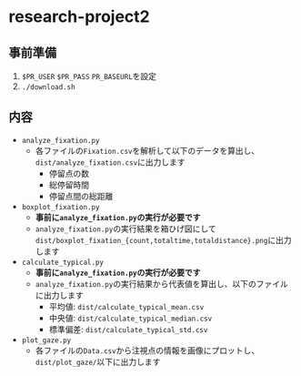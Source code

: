 # research-project2

## 事前準備

1. `$PR_USER` `$PR_PASS` `PR_BASEURL`を設定
2. `./download.sh`

## 内容

- `analyze_fixation.py`
  - 各ファイルの`Fixation.csv`を解析して以下のデータを算出し、`dist/analyze_fixation.csv`に出力します
    - 停留点の数
    - 総停留時間
    - 停留点間の総距離
- `boxplot_fixation.py`
  - **事前に`analyze_fixation.py`の実行が必要です**
  - `analyze_fixation.py`の実行結果を箱ひげ図にして`dist/boxplot_fixation_{count,totaltime,totaldistance}.png`に出力します
- `calculate_typical.py`
  - **事前に`analyze_fixation.py`の実行が必要です**
  - `analyze_fixation.py`の実行結果から代表値を算出し、以下のファイルに出力します
    - 平均値: `dist/calculate_typical_mean.csv`
    - 中央値: `dist/calculate_typical_median.csv`
    - 標準偏差: `dist/calculate_typical_std.csv`
- `plot_gaze.py`
  - 各ファイルの`Data.csv`から注視点の情報を画像にプロットし、`dist/plot_gaze/`以下に出力します
